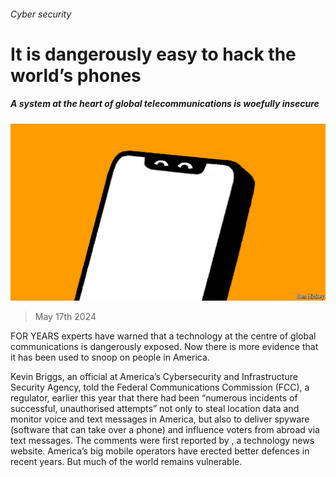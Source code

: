 ###### Cyber security

# It is dangerously easy to hack the world’s phones 

##### A system at the heart of global telecommunications is woefully insecure 

![image](images/20240525_STD001.jpg) 

> May 17th 2024 

FOR YEARS experts have warned that a technology at the centre of global communications is dangerously exposed. Now there is more evidence that it has been used to snoop on people in America. 

Kevin Briggs, an official at America’s Cybersecurity and Infrastructure Security Agency, told the Federal Communications Commission (FCC), a regulator, earlier this year that there had been “numerous incidents of successful, unauthorised attempts” not only to steal location data and monitor voice and text messages in America, but also to deliver spyware (software that can take over a phone) and influence voters from abroad via text messages. The comments were first reported by , a technology news website. America’s big mobile operators have erected better defences in recent years. But much of the world remains vulnerable.

